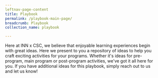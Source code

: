 ```yaml
---
leftnav-page-content
title: Playbook
permalink: /playbook-main-page/
breadcrumb: Playbook
collection_name: playbook

---
```

Here at INN x CSC, we believe that enjoyable learning experiences begin with great ideas. Here we present to you a repository of ideas to help you craft exciting activities for your programs. Whether it's ideas for pre-program, main program or post-program activities, we've got it all here for you. If you have additional ideas for this playbook, simply reach out to us and let us know!
